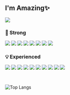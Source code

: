 
<!-- ![header](https://capsule-render.vercel.app/api?type=waving&color=#ffeb3b&height=300&section=header&text=Eom-Hyejin&fontSize=90) -->
## I'm Amazing✨
![](https://www.codewars.com/users/Eom-Hyejin/badges/small)
<!-- - 🏬 Code States               -->
### 📌 Strong
<img src="https://img.shields.io/badge/HTML-E34F26?style=flat-square&logo=html5&logoColor=white"> <img src="https://img.shields.io/badge/CSS-1572B6?style=flat-square&logo=css3&logoColor=white"> <img src="https://img.shields.io/badge/Javascript-F7DF1E?style=flat-square&logo=javascript&logoColor=black"/> <img src="https://img.shields.io/badge/React-%2335495e?style=flat-square&logo=react&logoColor=%2361DAFB"/> <img src="https://img.shields.io/badge/express.js-cfd8dc?style=flat-square&logo=express&logoColor=black"/> <img src="https://img.shields.io/badge/Node.js-339933?style=flat-square&logo=Node.js&logoColor=white"/>
<img src="https://img.shields.io/badge/MySQL-4479A1?style=flat-square&logo=MySQL&logoColor=white"/> <img src="https://img.shields.io/badge/Sequelize-52B0E7?style=flat-square&logo=Sequelize&logoColor=white"> 

### 💡 Experienced
<img src="https://img.shields.io/badge/redux-%23593d88.svg?style=flat-square&logo=redux&logoColor=white"/> <img src="https://img.shields.io/badge/styled--components-DB7093.svg?style=flat-square&logo=styled-components&logoColor=white"/> <img src="https://img.shields.io/badge/storybook-FF4785?style=flat-square&logo=storybook&logoColor=white"> <img src="https://img.shields.io/badge/Figma-F24E1E?style=flat-square&logo=figma&logoColor=white"> <img src="https://img.shields.io/badge/python-FBC02D.svg?style=flat-square&logo=python&logoColor=black"/> <img src="https://img.shields.io/badge/MongoDB-4EA94B?style=flat-square&logo=mongodb&logoColor=white"> <img src="https://img.shields.io/badge/Socket.io-aed581?style=flat-square&logo=socket.io&logoColor=black"> <img src="https://img.shields.io/badge/Docker-2CA5E0?style=flat-square&logo=docker&logoColor=white"> <img src="https://img.shields.io/badge/JWT-000000?style=flat-square&logo=JSON%20web%20tokens&logoColor=white">  <img src="https://img.shields.io/badge/Amazon_AWS-232F3E?style=flat-square&logo=amazon-aws&logoColor=white"> 

<br/>

![Top Langs](https://github-readme-stats.vercel.app/api/top-langs/?username=Eom-Hyejin&langs_count=10&layout=compact)


